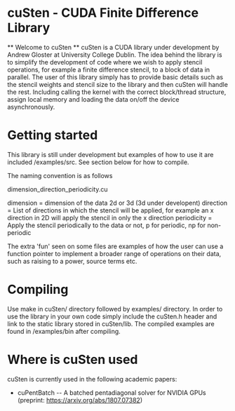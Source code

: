 # cuSten - CUDA Finite Difference Library

** Welcome to cuSten **
cuSten is a CUDA library under development by Andrew Gloster at University College Dublin. The idea behind the library is to simplify the development of code where we wish to apply stencil operations, for example a finite difference stencil, to a block of data in parallel. The user of this library simply has to provide basic details such as the stencil weights and stencil size to the library and then cuSten will handle the rest. Including calling the kernel with the correct block/thread structure, assign local memory and loading the data on/off the device asynchronously.

# Getting started
This library is still under development but examples of how to use it are included /examples/src. See section below for how to compile.

The naming convention is as follows

dimension_direction_periodicity.cu

dimension = dimension of the data 2d or 3d (3d under developent)
direction = List of directions in which the stencil will be applied, for example an x direction in 2D will apply the stencil in only the x direction
periodicity = Apply the stencil periodically to the data or not, p for periodic, np for non-periodic

The extra 'fun' seen on some files are examples of how the user can use a function pointer to implement a broader range of operations on their data, such as raising to a power, source terms etc.

# Compiling
Use make in cuSten/ directory followed by examples/ directory. In order to use the library in your own code simply include the cuSten.h header and link to the static library stored in cuSten/lib. The compiled examples are found in /examples/bin after compiling.

# Where is cuSten used
cuSten is currently used in the following academic papers:

- cuPentBatch -- A batched pentadiagonal solver for NVIDIA GPUs (preprint: https://arxiv.org/abs/1807.07382)




